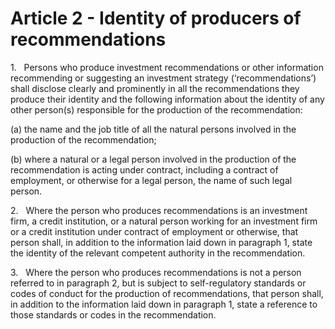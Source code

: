 # Article 2 - Identity of producers of recommendations


1.   Persons who produce investment recommendations or other information recommending or suggesting an investment strategy (‘recommendations’) shall disclose clearly and prominently in all the recommendations they produce their identity and the following information about the identity of any other person(s) responsible for the production of the recommendation:

(a) the name and the job title of all the natural persons involved in the production of the recommendation;

(b) where a natural or a legal person involved in the production of the recommendation is acting under contract, including a contract of employment, or otherwise for a legal person, the name of such legal person.

2.   Where the person who produces recommendations is an investment firm, a credit institution, or a natural person working for an investment firm or a credit institution under contract of employment or otherwise, that person shall, in addition to the information laid down in paragraph 1, state the identity of the relevant competent authority in the recommendation.

3.   Where the person who produces recommendations is not a person referred to in paragraph 2, but is subject to self-regulatory standards or codes of conduct for the production of recommendations, that person shall, in addition to the information laid down in paragraph 1, state a reference to those standards or codes in the recommendation.
